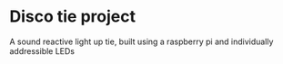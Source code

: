 # Disco tie project
A sound reactive light up tie, built using a raspberry pi and individually addressible LEDs

